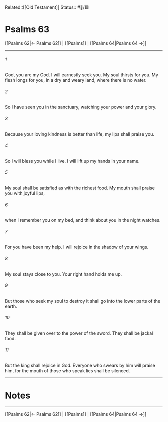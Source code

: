 Related::[[Old Testament]]
Status:: #📖/🟥
# Psalms 63

[[Psalms 62|← Psalms 62]] | [[Psalms]] | [[Psalms 64|Psalms 64 →]]
***



###### 1 
God, you are my God. I will earnestly seek you. My soul thirsts for you. My flesh longs for you, in a dry and weary land, where there is no water. 

###### 2 
So I have seen you in the sanctuary, watching your power and your glory. 

###### 3 
Because your loving kindness is better than life, my lips shall praise you. 

###### 4 
So I will bless you while I live. I will lift up my hands in your name. 

###### 5 
My soul shall be satisfied as with the richest food. My mouth shall praise you with joyful lips, 

###### 6 
when I remember you on my bed, and think about you in the night watches. 

###### 7 
For you have been my help. I will rejoice in the shadow of your wings. 

###### 8 
My soul stays close to you. Your right hand holds me up. 

###### 9 
But those who seek my soul to destroy it shall go into the lower parts of the earth. 

###### 10 
They shall be given over to the power of the sword. They shall be jackal food. 

###### 11 
But the king shall rejoice in God. Everyone who swears by him will praise him, for the mouth of those who speak lies shall be silenced.

---
# Notes


***
[[Psalms 62|← Psalms 62]] | [[Psalms]] | [[Psalms 64|Psalms 64 →]]
